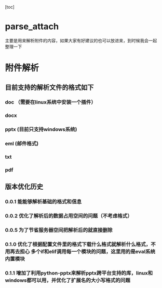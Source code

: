 [toc]
# parse_attach
主要是用来解析附件的内容，如果大家有好建议的也可以放进来，到时候我会一起整理一下
# 附件解析
## 目前支持的解析文件的格式如下
### doc （需要在linux系统中安装一个插件）
### docx 
### pptx (目前只支持windows系统)
### eml (邮件格式)
### txt
### pdf

## 版本优化历史
### 0.0.1 能能够解析基础的格式和信息
### 0.0.2 优化了解析后的数据占用空间的问题（不考虑格式）
### 0.0.5 为了节省服务器空间把解析后的就直接删除
### 0.1.0 优化了根据配置文件里的格式下载什么格式就解析什么格式，不用再去担心 多个if和elif调用每一个模块的问题，这里用的是eval系统内置模块
### 0.1.1 增加了利用python-pptx来解析pptx跨平台支持的库，linux和windows都可以用，并优化了扩展名的大小写格式的问题